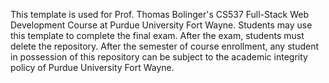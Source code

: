 This template is used for Prof. Thomas Bolinger's CS537 Full-Stack Web Development Course at Purdue University Fort Wayne. Students may use this template to complete the final exam. After the exam, students must delete the repository. After the semester of course enrollment, any student in possession of this repository can be subject to the academic integrity policy of Purdue University Fort Wayne.